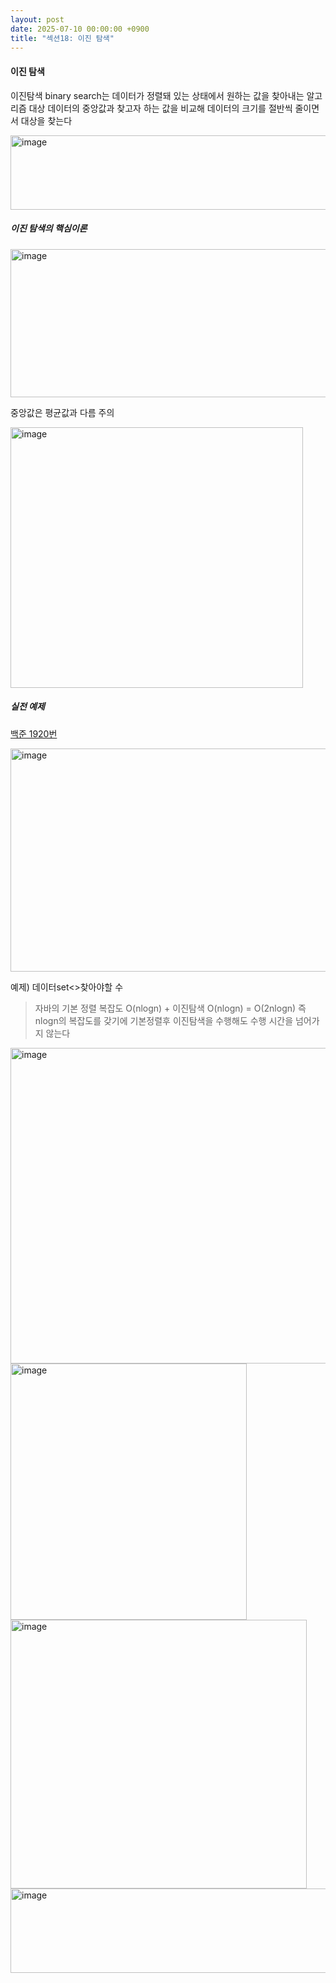 ```yaml
---
layout: post
date: 2025-07-10 00:00:00 +0900
title: "섹션18: 이진 탐색"
---
```


#### 이진 탐색 
이진탐색 binary search는 데이터가 정렬돼 있는 상태에서 원하는 값을 찾아내는 알고리즘
대상 데이터의 중앙값과 찾고자 하는 값을 비교해 데이터의 크기를 절반씩 줄이면서 대상을 찾는다

<img width="627" height="119" alt="image" src="https://github.com/user-attachments/assets/e302b3f2-1fc4-4855-a73d-4f80765033c3" />

##### 이진 탐색의 핵심이론
<img width="598" height="237" alt="image" src="https://github.com/user-attachments/assets/048d99a5-e8f7-4081-b42b-8260a73631ea" />

중앙값은 평균값과 다름 주의



<img width="468" height="417" alt="image" src="https://github.com/user-attachments/assets/3a7749a4-ee81-4595-a2cf-3a1ab1294785" />

##### 실전 예제
[백준 1920번](https://www.acmicpc.net/problem/1920)

<img width="688" height="357" alt="image" src="https://github.com/user-attachments/assets/46f6f078-f84f-4330-a6f3-a3c2e1ab2d3e" />

예제) 데이터set<>찾아야할 수 

> 자바의 기본 정렬 복잡도 O(nlogn) +  이진탐색 O(nlogn) = O(2nlogn) 즉 nlogn의 복잡도를 갖기에
> 기본정렬후 이진탐색을 수행해도 수행 시간을 넘어가지 않는다
>

<img width="734" height="505" alt="image" src="https://github.com/user-attachments/assets/fafb8a8e-8293-4c5f-94f8-a571e38c0c66" />
<img width="378" height="410" alt="image" src="https://github.com/user-attachments/assets/7e9c3ee4-5306-4564-b04c-37fca9c9a8b0" />


<img width="474" height="430" alt="image" src="https://github.com/user-attachments/assets/20b8cb2f-185b-414e-b11e-f9eca020ce3c" />
<img width="535" height="135" alt="image" src="https://github.com/user-attachments/assets/88d21104-2995-4f6b-b208-d02723b1a2ef" />
